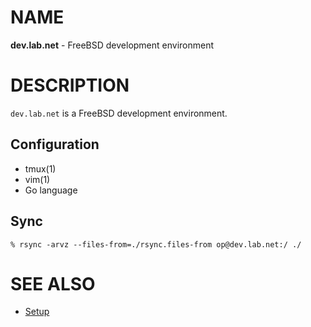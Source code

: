 # NAME

**dev.lab.net** - FreeBSD development environment


# DESCRIPTION

`dev.lab.net` is a FreeBSD development environment.

## Configuration

* tmux(1)
* vim(1)
* Go language

## Sync

```console
% rsync -arvz --files-from=./rsync.files-from op@dev.lab.net:/ ./
```


# SEE ALSO

* [Setup](./doc/setup.md)
